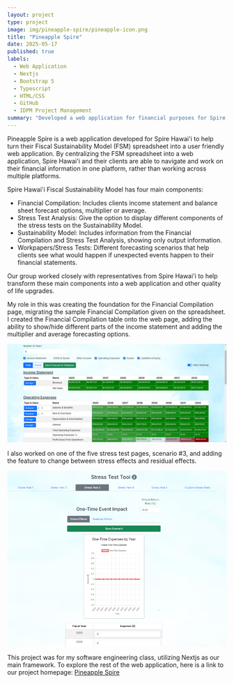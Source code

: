 ```yaml
---
layout: project
type: project
image: img/pineapple-spire/pineapple-icon.png
title: "Pineapple Spire"
date: 2025-05-17
published: true
labels:
  - Web Application
  - Nextjs
  - Bootstrap 5
  - Typescript
  - HTML/CSS
  - GitHub
  - IDPM Project Management
summary: "Developed a web application for financial purposes for Spire Hawai'i."
---
```


Pineapple Spire is a web application developed for Spire Hawai'i to help turn their Fiscal Sustainability Model (FSM) spreadsheet into a user friendly web application. By centralizing the FSM spreadsheet into a web application, Spire Hawai'i and their clients are able to navigate and work on their financial information in one platform, rather than working across multiple platforms.

Spire Hawai'i Fiscal Sustainability Model has four main components:
- Financial Compilation: Includes clients income statement and balance sheet forecast options, multiplier or average.
- Stress Test Analysis: Give the option to display different components of the stress tests on the Sustainability Model.
- Sustainability Model: Includes information from the Financial Compilation and Stress Test Analysis, showing only output information.
- Workpapers/Stress Tests: Different forecasting scenarios that help clients see what would happen if unexpected events happen to their financial statements.

Our group worked closely with representatives from Spire Hawai'i to help transform these main components into a web application and other quality of life upgrades.

My role in this was creating the foundation for the Financial Compilation page, migrating the sample Financial Compilation given on the spreadsheet. I created the Financial Compilation table onto the web page, adding the ability to show/hide different parts of the income statement and adding the multiplier and average forecasting options.

<img class="img-fluid" src="../img/pineapple-spire/financial-compilation.png" alt="Financial Compilation Page">

I also worked on one of the five stress test pages, scenario #3, and adding the feature to change between stress effects and residual effects.

<img class="img-fluid" src="../img/pineapple-spire/stress-test.png" alt="Stress Test #3 Page">

This project was for my software engineering class, utilizing Nextjs as our main framework. To explore the rest of the web application, here is a link to our project homepage: <a href="https://pineapple-spire.github.io/">Pineapple Spire</a>